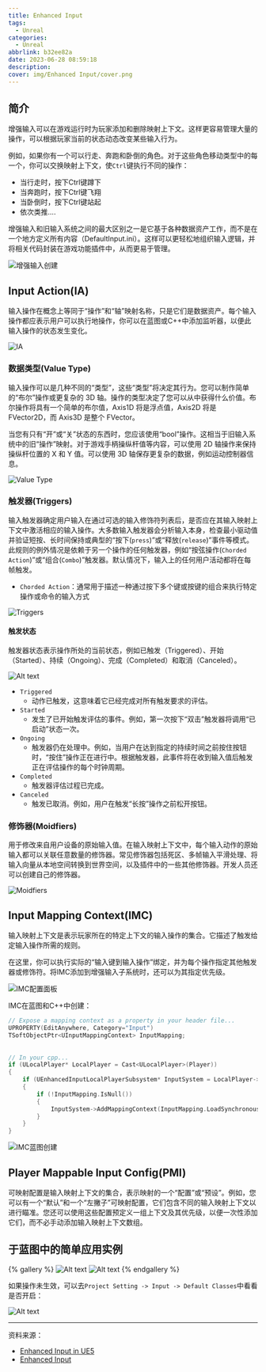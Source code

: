 ```yaml
---
title: Enhanced Input
tags:
  - Unreal
categories:
  - Unreal
abbrlink: b32ee82a
date: 2023-06-28 08:59:18
description:
cover: img/Enhanced Input/cover.png
---
```


## 简介

增强输入可以在游戏运行时为玩家添加和删除映射上下文。这样更容易管理大量的操作，可以根据玩家当前的状态动态改变某些输入行为。

例如，如果你有一个可以行走、奔跑和卧倒的角色。对于这些角色移动类型中的每一个，你可以交换映射上下文，使`Ctrl`键执行不同的操作：
- 当行走时，按下Ctrl键蹲下
- 当奔跑时，按下Ctrl键飞翔
- 当卧倒时，按下Ctrl键站起
- 依次类推....

增强输入和旧输入系统之间的最大区别之一是它基于各种数据资产工作，而不是在一个地方定义所有内容（DefaultInput.ini）。这样可以更轻松地组织输入逻辑，并将相关代码封装在游戏功能插件中，从而更易于管理。

![增强输入创建](../img/Enhanced%20Input/1688019028624.png)

## Input Action(IA)

输入操作在概念上等同于“操作”和“轴”映射名称，只是它们是数据资产。每个输入操作都应表示用户可以执行地操作，你可以在蓝图或C++中添加监听器，以便此输入操作的状态发生变化。

![IA](../img/Enhanced%20Input/1688019154118.png)

### 数据类型(Value Type)

输入操作可以是几种不同的“类型”，这些“类型”将决定其行为。您可以制作简单的“布尔”操作或更复杂的 3D 轴。操作的类型决定了您可以从中获得什么价值。布尔操作将具有一个简单的布尔值，Axis1D 将是浮点值，Axis2D 将是 FVector2D，而 Axis3D 是整个 FVector。

当您有只有“开”或“关”状态的东西时，您应该使用“bool”操作。这相当于旧输入系统中的旧“操作”映射。对于游戏手柄操纵杆值等内容，可以使用 2D 轴操作来保持操纵杆位置的 X 和 Y 值。可以使用 3D 轴保存更复杂的数据，例如运动控制器信息。

![Value Type](../img/Enhanced%20Input/1688018539917.png)


### 触发器(Triggers)

输入触发器确定用户输入在通过可选的输入修饰符列表后，是否应在其输入映射上下文中激活相应的输入操作。大多数输入触发器会分析输入本身，检查最小驱动值并验证短按、长时间保持或典型的“按下(`press`)”或“释放(`release`)”事件等模式。此规则的例外情况是依赖于另一个操作的任何触发器，例如“按弦操作(`Chorded Action`)”或“组合(`Combo`)”触发器。默认情况下，输入上的任何用户活动都将在每帧触发。

- `Chorded Action`：通常用于描述一种通过按下多个键或按键的组合来执行特定操作或命令的输入方式

![Triggers](../img/Enhanced%20Input/1688018780645.png)

#### 触发状态

触发器状态表示操作所处的当前状态，例如已触发（Triggered）、开始（Started）、持续（Ongoing）、完成（Completed）和取消（Canceled）。

![Alt text](../img/Enhanced%20Input/1688018479690.png)

- `Triggered`
  - 动作已触发，这意味着它已经完成对所有触发要求的评估。
- `Started`
  - 发生了已开始触发评估的事件。例如，第一次按下“双击”触发器将调用“已启动”状态一次。
- `Ongoing`
  - 触发器仍在处理中。例如，当用户在达到指定的持续时间之前按住按钮时，“按住”操作正在进行中。根据触发器，此事件将在收到输入值后触发正在评估操作的每个时钟周期。
- `Completed`
  - 触发器评估过程已完成。
- `Canceled`
  - 触发已取消。例如，用户在触发“长按”操作之前松开按钮。



### 修饰器(Moidfiers)

用于修改来自用户设备的原始输入值。在输入映射上下文中，每个输入动作的原始输入都可以关联任意数量的修饰器。常见修饰器包括死区、多帧输入平滑处理、将输入向量从本地空间转换到世界空间，以及插件中的一些其他修饰器。开发人员还可以创建自己的修饰器。

![Moidfiers](../img/Enhanced%20Input/1688018839120.png)


## Input Mapping Context(IMC)

输入映射上下文是表示玩家所在的特定上下文的输入操作的集合。它描述了触发给定输入操作所需的规则。

在这里，你可以执行实际的“输入键到输入操作”绑定，并为每个操作指定其他触发器或修饰符。将IMC添加到增强输入子系统时，还可以为其指定优先级。

![IMC配置面板](../img/Enhanced%20Input/1688020086880.png)

IMC在蓝图和C++中创建：
```C++
// Expose a mapping context as a property in your header file...
UPROPERTY(EditAnywhere, Category="Input")
TSoftObjectPtr<UInputMappingContext> InputMapping;
 
 
// In your cpp...
if (ULocalPlayer* LocalPlayer = Cast<ULocalPlayer>(Player))
{
    if (UEnhancedInputLocalPlayerSubsystem* InputSystem = LocalPlayer->GetSubsystem<UEnhancedInputLocalPlayerSubsystem>())
    {
        if (!InputMapping.IsNull())
        {
            InputSystem->AddMappingContext(InputMapping.LoadSynchronous(), Priority);
        }
    }
}
```

![IMC蓝图创建](../img/Enhanced%20Input/1688020469719.png)


## Player Mappable Input Config(PMI)

可映射配置是输入映射上下文的集合，表示映射的一个“配置”或“预设”。例如，您可以有一个“默认”和一个“左撇子”可映射配置，它们包含不同的输入映射上下文以进行瞄准。您还可以使用这些配置预定义一组上下文及其优先级，以便一次性添加它们，而不必手动添加输入映射上下文数组。


## 于蓝图中的简单应用实例

{% gallery %}
![Alt text](../img/Enhanced%20Input/1688029452250.png)
![Alt text](../img/Enhanced%20Input/1688029098466.png)
{% endgallery %}

如果操作未生效，可以去`Project Setting -> Input -> Default Classes`中看看是否开启：

![Alt text](../img/Enhanced%20Input/1688031059407.png)

--- 
资料来源：
- [Enhanced Input in UE5](https://dev.epicgames.com/community/learning/tutorials/eD13/unreal-engine-enhanced-input-in-ue5)
- [Enhanced Input](https://docs.unrealengine.com/5.2/zh-CN/enhanced-input-in-unreal-engine/)
